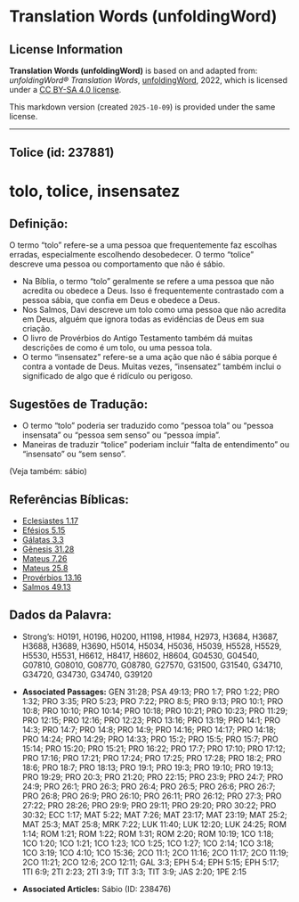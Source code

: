 # Translation Words (unfoldingWord)

## License Information

**Translation Words (unfoldingWord)** is based on and adapted from: _unfoldingWord® Translation Words_, [unfoldingWord](https://unfoldingword.org/utw), 2022, which is licensed under a [CC BY-SA 4.0 license](https://creativecommons.org/licenses/by-sa/4.0/legalcode.en).

This markdown version (created `2025-10-09`) is provided under the same license.



--------------------------------

## Tolice (id: 237881)

tolo, tolice, insensatez
========================

Definição:
----------

O termo “tolo” refere\-se a uma pessoa que frequentemente faz escolhas erradas, especialmente escolhendo desobedecer. O termo “tolice” descreve uma pessoa ou comportamento que não é sábio.

* Na Bíblia, o termo “tolo” geralmente se refere a uma pessoa que não acredita ou obedece a Deus. Isso é frequentemente contrastado com a pessoa sábia, que confia em Deus e obedece a Deus.
* Nos Salmos, Davi descreve um tolo como uma pessoa que não acredita em Deus, alguém que ignora todas as evidências de Deus em sua criação.
* O livro de Provérbios do Antigo Testamento também dá muitas descrições de como é um tolo, ou uma pessoa tola.
* O termo “insensatez” refere\-se a uma ação que não é sábia porque é contra a vontade de Deus. Muitas vezes, “insensatez” também inclui o significado de algo que é ridículo ou perigoso.

Sugestões de Tradução:
----------------------

* O termo “tolo” poderia ser traduzido como “pessoa tola” ou “pessoa insensata” ou “pessoa sem senso” ou “pessoa ímpia”.
* Maneiras de traduzir “tolice” poderiam incluir “falta de entendimento” ou “insensato” ou “sem senso”.

(Veja também: sábio)

Referências Bíblicas:
---------------------

* [Eclesiastes 1\.17](https://ref.ly/Eccl1:17)
* [Efésios 5\.15](https://ref.ly/Eph5:15)
* [Gálatas 3\.3](https://ref.ly/Gal3:3)
* [Gênesis 31\.28](https://ref.ly/Gen31:28)
* [Mateus 7\.26](https://ref.ly/Matt7:26)
* [Mateus 25\.8](https://ref.ly/Matt25:8)
* [Provérbios 13\.16](https://ref.ly/Prov13:16)
* [Salmos 49\.13](https://ref.ly/Ps49:13)

Dados da Palavra:
-----------------

* Strong’s: H0191, H0196, H0200, H1198, H1984, H2973, H3684, H3687, H3688, H3689, H3690, H5014, H5034, H5036, H5039, H5528, H5529, H5530, H5531, H6612, H8417, H8602, H8604, G04530, G04540, G07810, G08010, G08770, G08780, G27570, G31500, G31540, G34710, G34720, G34730, G34740, G39120

* **Associated Passages:** GEN 31:28; PSA 49:13; PRO 1:7; PRO 1:22; PRO 1:32; PRO 3:35; PRO 5:23; PRO 7:22; PRO 8:5; PRO 9:13; PRO 10:1; PRO 10:8; PRO 10:10; PRO 10:14; PRO 10:18; PRO 10:21; PRO 10:23; PRO 11:29; PRO 12:15; PRO 12:16; PRO 12:23; PRO 13:16; PRO 13:19; PRO 14:1; PRO 14:3; PRO 14:7; PRO 14:8; PRO 14:9; PRO 14:16; PRO 14:17; PRO 14:18; PRO 14:24; PRO 14:29; PRO 14:33; PRO 15:2; PRO 15:5; PRO 15:7; PRO 15:14; PRO 15:20; PRO 15:21; PRO 16:22; PRO 17:7; PRO 17:10; PRO 17:12; PRO 17:16; PRO 17:21; PRO 17:24; PRO 17:25; PRO 17:28; PRO 18:2; PRO 18:6; PRO 18:7; PRO 18:13; PRO 19:1; PRO 19:3; PRO 19:10; PRO 19:13; PRO 19:29; PRO 20:3; PRO 21:20; PRO 22:15; PRO 23:9; PRO 24:7; PRO 24:9; PRO 26:1; PRO 26:3; PRO 26:4; PRO 26:5; PRO 26:6; PRO 26:7; PRO 26:8; PRO 26:9; PRO 26:10; PRO 26:11; PRO 26:12; PRO 27:3; PRO 27:22; PRO 28:26; PRO 29:9; PRO 29:11; PRO 29:20; PRO 30:22; PRO 30:32; ECC 1:17; MAT 5:22; MAT 7:26; MAT 23:17; MAT 23:19; MAT 25:2; MAT 25:3; MAT 25:8; MRK 7:22; LUK 11:40; LUK 12:20; LUK 24:25; ROM 1:14; ROM 1:21; ROM 1:22; ROM 1:31; ROM 2:20; ROM 10:19; 1CO 1:18; 1CO 1:20; 1CO 1:21; 1CO 1:23; 1CO 1:25; 1CO 1:27; 1CO 2:14; 1CO 3:18; 1CO 3:19; 1CO 4:10; 1CO 15:36; 2CO 11:1; 2CO 11:16; 2CO 11:17; 2CO 11:19; 2CO 11:21; 2CO 12:6; 2CO 12:11; GAL 3:3; EPH 5:4; EPH 5:15; EPH 5:17; 1TI 6:9; 2TI 2:23; 2TI 3:9; TIT 3:3; TIT 3:9; JAS 2:20; 1PE 2:15
* **Associated Articles:** Sábio (ID: 238476)

